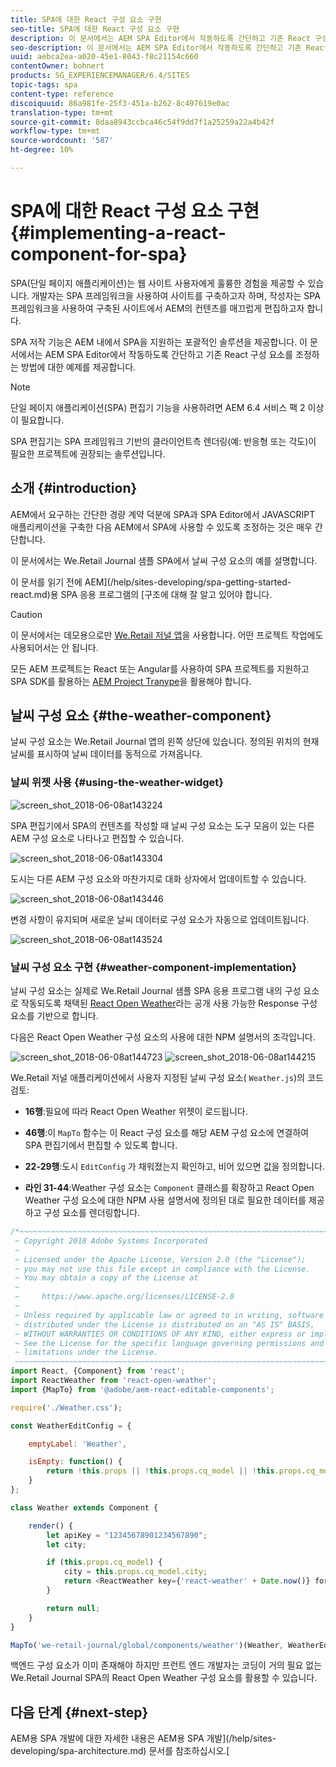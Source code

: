 ```yaml
---
title: SPA에 대한 React 구성 요소 구현
seo-title: SPA에 대한 React 구성 요소 구현
description: 이 문서에서는 AEM SPA Editor에서 작동하도록 간단하고 기존 React 구성 요소를 조정하는 방법에 대한 예제를 제공합니다.
seo-description: 이 문서에서는 AEM SPA Editor에서 작동하도록 간단하고 기존 React 구성 요소를 조정하는 방법에 대한 예제를 제공합니다.
uuid: aebca2ea-a020-45e1-8043-f8c21154c660
contentOwner: bohnert
products: SG_EXPERIENCEMANAGER/6.4/SITES
topic-tags: spa
content-type: reference
discoiquuid: 86a981fe-25f3-451a-b262-8c497619e0ac
translation-type: tm+mt
source-git-commit: 8daa8943ccbca46c54f9dd7f1a25259a22a4b42f
workflow-type: tm+mt
source-wordcount: '587'
ht-degree: 10%

---
```



# SPA에 대한 React 구성 요소 구현{#implementing-a-react-component-for-spa}

SPA(단일 페이지 애플리케이션)는 웹 사이트 사용자에게 훌륭한 경험을 제공할 수 있습니다. 개발자는 SPA 프레임워크을 사용하여 사이트를 구축하고자 하며, 작성자는 SPA 프레임워크을 사용하여 구축된 사이트에서 AEM의 컨텐츠를 매끄럽게 편집하고자 합니다.

SPA 저작 기능은 AEM 내에서 SPA을 지원하는 포괄적인 솔루션을 제공합니다. 이 문서에서는 AEM SPA Editor에서 작동하도록 간단하고 기존 React 구성 요소를 조정하는 방법에 대한 예제를 제공합니다.

>[!NOTE]
>단일 페이지 애플리케이션(SPA) 편집기 기능을 사용하려면 AEM 6.4 서비스 팩 2 이상이 필요합니다.
>
>SPA 편집기는 SPA 프레임워크 기반의 클라이언트측 렌더링(예: 반응형 또는 각도)이 필요한 프로젝트에 권장되는 솔루션입니다.

## 소개 {#introduction}

AEM에서 요구하는 간단한 경량 계약 덕분에 SPA과 SPA Editor에서 JAVASCRIPT 애플리케이션을 구축한 다음 AEM에서 SPA에 사용할 수 있도록 조정하는 것은 매우 간단합니다.

이 문서에서는 We.Retail Journal 샘플 SPA에서 날씨 구성 요소의 예를 설명합니다.

이 문서를 읽기 전에 AEM](/help/sites-developing/spa-getting-started-react.md)용 SPA 응용 프로그램의 [구조에 대해 잘 알고 있어야 합니다.

>[!CAUTION]
>이 문서에서는 데모용으로만 [We.Retail 저널 앱](https://github.com/Adobe-Marketing-Cloud/aem-sample-we-retail-journal)을 사용합니다. 어떤 프로젝트 작업에도 사용되어서는 안 됩니다.
>
>모든 AEM 프로젝트는 React 또는 Angular를 사용하여 SPA 프로젝트를 지원하고 SPA SDK를 활용하는 [AEM Project Tranype](https://docs.adobe.com/content/help/ko-KR/experience-manager-core-components/using/developing/archetype/overview.html)을 활용해야 합니다.

## 날씨 구성 요소 {#the-weather-component}

날씨 구성 요소는 We.Retail Journal 앱의 왼쪽 상단에 있습니다. 정의된 위치의 현재 날씨를 표시하여 날씨 데이터를 동적으로 가져옵니다.

### 날씨 위젯 사용 {#using-the-weather-widget}

![screen_shot_2018-06-08at143224](assets/screen_shot_2018-06-08at143224.png)

SPA 편집기에서 SPA의 컨텐츠를 작성할 때 날씨 구성 요소는 도구 모음이 있는 다른 AEM 구성 요소로 나타나고 편집할 수 있습니다.

![screen_shot_2018-06-08at143304](assets/screen_shot_2018-06-08at143304.png)

도시는 다른 AEM 구성 요소와 마찬가지로 대화 상자에서 업데이트할 수 있습니다.

![screen_shot_2018-06-08at143446](assets/screen_shot_2018-06-08at143446.png)

변경 사항이 유지되며 새로운 날씨 데이터로 구성 요소가 자동으로 업데이트됩니다.

![screen_shot_2018-06-08at143524](assets/screen_shot_2018-06-08at143524.png)

### 날씨 구성 요소 구현 {#weather-component-implementation}

날씨 구성 요소는 실제로 We.Retail Journal 샘플 SPA 응용 프로그램 내의 구성 요소로 작동되도록 채택된 [React Open Weather](https://www.npmjs.com/package/react-open-weather)라는 공개 사용 가능한 Response 구성 요소를 기반으로 합니다.

다음은 React Open Weather 구성 요소의 사용에 대한 NPM 설명서의 조각입니다.

![screen_shot_2018-06-08at144723](assets/screen_shot_2018-06-08at144723.png) ![screen_shot_2018-06-08at144215](assets/screen_shot_2018-06-08at144215.png)

We.Retail 저널 애플리케이션에서 사용자 지정된 날씨 구성 요소( `Weather.js`)의 코드 검토:

* **16행**:필요에 따라 React Open Weather 위젯이 로드됩니다.
* **46행**:이  `MapTo` 함수는 이 React 구성 요소를 해당 AEM 구성 요소에 연결하여 SPA 편집기에서 편집할 수 있도록 합니다.

* **22-29행**:도시 `EditConfig` 가 채워졌는지 확인하고, 비어 있으면 값을 정의합니다.

* **라인 31-44**:Weather 구성 요소는  `Component` 클래스를 확장하고 React Open Weather 구성 요소에 대한 NPM 사용 설명서에 정의된 대로 필요한 데이터를 제공하고 구성 요소를 렌더링합니다.

```javascript
/*~~~~~~~~~~~~~~~~~~~~~~~~~~~~~~~~~~~~~~~~~~~~~~~~~~~~~~~~~~~~~~~~~~~~~~~~~~~~~~
 ~ Copyright 2018 Adobe Systems Incorporated
 ~
 ~ Licensed under the Apache License, Version 2.0 (the "License");
 ~ you may not use this file except in compliance with the License.
 ~ You may obtain a copy of the License at
 ~
 ~     https://www.apache.org/licenses/LICENSE-2.0
 ~
 ~ Unless required by applicable law or agreed to in writing, software
 ~ distributed under the License is distributed on an "AS IS" BASIS,
 ~ WITHOUT WARRANTIES OR CONDITIONS OF ANY KIND, either express or implied.
 ~ See the License for the specific language governing permissions and
 ~ limitations under the License.
 ~~~~~~~~~~~~~~~~~~~~~~~~~~~~~~~~~~~~~~~~~~~~~~~~~~~~~~~~~~~~~~~~~~~~~~~~~~~~~*/
import React, {Component} from 'react';
import ReactWeather from 'react-open-weather';
import {MapTo} from '@adobe/aem-react-editable-components';

require('./Weather.css');

const WeatherEditConfig = {

    emptyLabel: 'Weather',

    isEmpty: function() {
        return !this.props || !this.props.cq_model || !this.props.cq_model.city || this.props.cq_model.city.trim().length < 1;
    }
};

class Weather extends Component {

    render() {
        let apiKey = "12345678901234567890";
        let city;

        if (this.props.cq_model) {
            city = this.props.cq_model.city;
            return <ReactWeather key={'react-weather' + Date.now()} forecast="today" apikey={apiKey} type="city" city={city} />
        }

        return null;
    }
}

MapTo('we-retail-journal/global/components/weather')(Weather, WeatherEditConfig);
```

백엔드 구성 요소가 이미 존재해야 하지만 프런트 엔드 개발자는 코딩이 거의 필요 없는 We.Retail Journal SPA의 React Open Weather 구성 요소를 활용할 수 있습니다.

## 다음 단계 {#next-step}

AEM용 SPA 개발에 대한 자세한 내용은 AEM용 SPA 개발](/help/sites-developing/spa-architecture.md) 문서를 참조하십시오.[
